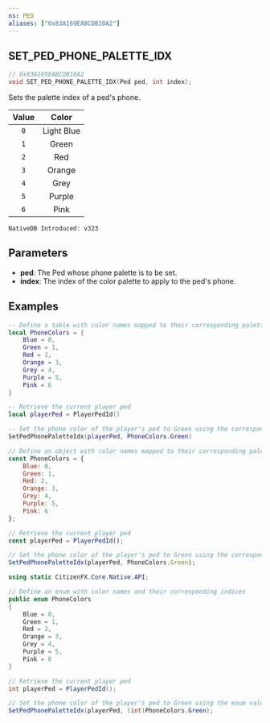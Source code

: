 ```yaml
---
ns: PED
aliases: ["0x83A169EABCDB10A2"]
---
```

## SET_PED_PHONE_PALETTE_IDX

```c
// 0x83A169EABCDB10A2
void SET_PED_PHONE_PALETTE_IDX(Ped ped, int index);
```

Sets the palette index of a ped's phone.

| Value | Color      |
| :---: | :-----:    |
|  `0`  | Light Blue |
|  `1`  | Green      |
|  `2`  | Red        |
|  `3`  | Orange     |
|  `4`  | Grey       |
|  `5`  | Purple     |
|  `6`  | Pink       |

```
NativeDB Introduced: v323
```

## Parameters
* **ped**: The Ped whose phone palette is to be set.
* **index**: The index of the color palette to apply to the ped's phone.

## Examples
```lua
-- Define a table with color names mapped to their corresponding palette indices for phone colors
local PhoneColors = {
    Blue = 0,
    Green = 1,
    Red = 2,
    Orange = 3,
    Grey = 4,
    Purple = 5,
    Pink = 6
}

-- Retrieve the current player ped
local playerPed = PlayerPedId()

-- Set the phone color of the player's ped to Green using the corresponding index from the PhoneColors table
SetPedPhonePaletteIdx(playerPed, PhoneColors.Green)
```

```js
// Define an object with color names mapped to their corresponding palette indices for phone colors
const PhoneColors = {
    Blue: 0,
    Green: 1,
    Red: 2,
    Orange: 3,
    Grey: 4,
    Purple: 5,
    Pink: 6
};

// Retrieve the current player ped
const playerPed = PlayerPedId();

// Set the phone color of the player's ped to Green using the corresponding index from the PhoneColors object
SetPedPhonePaletteIdx(playerPed, PhoneColors.Green);
```

```cs
using static CitizenFX.Core.Native.API;

// Define an enum with color names and their corresponding indices
public enum PhoneColors
{
    Blue = 0,
    Green = 1,
    Red = 2,
    Orange = 3,
    Grey = 4,
    Purple = 5,
    Pink = 6
}

// Retrieve the current player ped
int playerPed = PlayerPedId();

// Set the phone color of the player's ped to Green using the enum value
SetPedPhonePaletteIdx(playerPed, (int)PhoneColors.Green);
```
